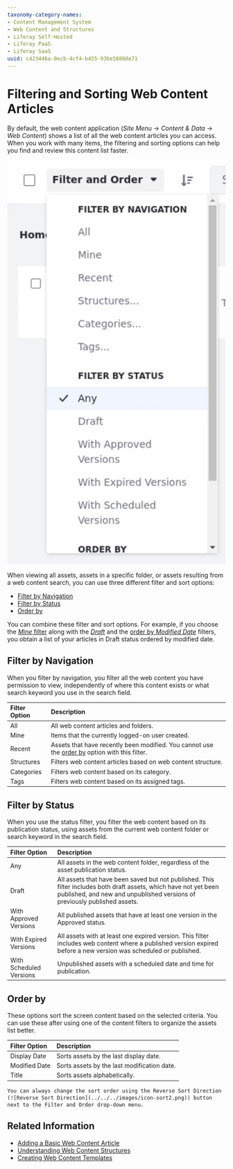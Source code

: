 ```yaml
---
taxonomy-category-names:
- Content Management System
- Web Content and Structures
- Liferay Self-Hosted
- Liferay PaaS
- Liferay SaaS
uuid: c423446a-0ecb-4cf4-b455-93be58860e71
---
```

# Filtering and Sorting Web Content Articles

By default, the web content application (*Site Menu* &rarr; *Content & Data* &rarr; *Web Content*) shows a list of all the web content articles you can access. When you work with many items, the filtering and sorting options can help you find and review this content list faster.

![You can filter and sort the web content articles from the web content application.](./filtering-and-sorting-web-content-articles/images/01.png)

When viewing all assets, assets in a specific folder, or assets resulting from a web content search, you can use three different filter and sort options:

- [Filter by Navigation](#filter-by-navigation)
- [Filter by Status](#filter-by-status)
- [Order by](#order-by)

You can combine these filter and sort options. For example, if you choose the [*Mine* filter](#filter-by-navigation) along with the [*Draft*](#filter-by-status) and the [order by *Modified Date*](#order-by) filters, you obtain a list of your articles in Draft status ordered by modified date.

## Filter by Navigation

When you filter by navigation, you filter all the web content you have permission to view, independently of where this content exists or what search keyword you use in the search field.

| Filter Option | Description                                                                                                |
|:------------- |:---------------------------------------------------------------------------------------------------------- |
| All           | All web content articles and folders.                                                                      |
| Mine          | Items that the currently logged-on user created.                                                           |
| Recent        | Assets that have recently been modified. You cannot use the [order by](#order-by) option with this filter. |
| Structures    | Filters web content articles based on web content structure. |
| Categories   | Filters web content based on its category. |
| Tags             | Filters web content based on its assigned tags.                                              |

## Filter by Status

When you use the status filter, you filter the web content based on its publication status, using assets from the current web content folder or search keyword in the search field.

| Filter Option           | Description                                                                                                                                                                                    |
|:----------------------- |:---------------------------------------------------------------------------------------------------------------------------------------------------------------------------------------------- |
| Any                     | All assets in the web content folder, regardless of the asset publication status.                                                                                                              |
| Draft                   | All assets that have been saved but not published. This filter includes both draft assets, which have not yet been published, and new and unpublished versions of previously published assets. |
| With Approved Versions  | All published assets that have at least one version in the Approved status.                                                                                                                    |
| With Expired Versions   | All assets with at least one expired version. This filter includes web content where a published version expired before a new version was scheduled or published.                              |
| With Scheduled Versions | Unpublished assets with a scheduled date and time for publication.                                                                                                                             |

## Order by

These options sort the screen content based on the selected criteria. You can use these after using one of the content filters to organize the assets list better.

| Filter Option | Description                                 |
|:------------- |:------------------------------------------- |
| Display Date  | Sorts assets by the last display date.      |
| Modified Date | Sorts assets by the last modification date. |
| Title         | Sorts assets alphabetically.                |

```{tip}
You can always change the sort order using the Reverse Sort Direction (![Reverse Sort Direction](../../../images/icon-sort2.png)) button next to the Filter and Order drop-down menu.
```

## Related Information

- [Adding a Basic Web Content Article](./adding-a-basic-web-content-article.md)
- [Understanding Web Content Structures](../web-content-structures/understanding-web-content-structures.md)
- [Creating Web Content Templates](../web-content-templates/creating-web-content-templates.md)
